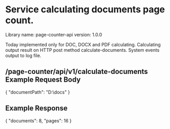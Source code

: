 # Service calculating documents page count.
Library name: page-counter-api
version: 1.0.0

Today implemented only for DOC, DOCX and PDF calculating.
Calculating output result on HTTP post method calculate-documents.
System events output to log file.

## /page-counter/api/v1/calculate-documents Example Request Body
{
  "documentPath": "D:\\docs"
}

## Example Response
{
  "documents": 8,
  "pages": 16
}

